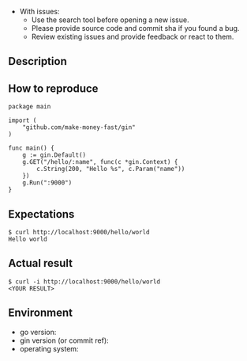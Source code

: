 - With issues:
  - Use the search tool before opening a new issue.
  - Please provide source code and commit sha if you found a bug.
  - Review existing issues and provide feedback or react to them.

## Description

<!-- Description of a problem -->

## How to reproduce

<!-- The smallest possible code example to show the problem that can be compiled, like -->
```
package main

import (
	"github.com/make-money-fast/gin"
)

func main() {
	g := gin.Default()
	g.GET("/hello/:name", func(c *gin.Context) {
		c.String(200, "Hello %s", c.Param("name"))
	})
	g.Run(":9000")
}
```

## Expectations

<!-- Your expectation result of 'curl' command, like -->
```
$ curl http://localhost:9000/hello/world
Hello world
```

## Actual result

<!-- Actual result showing the problem -->
```
$ curl -i http://localhost:9000/hello/world
<YOUR RESULT>
```

## Environment

- go version:
- gin version (or commit ref):
- operating system:
